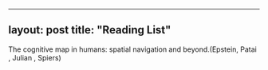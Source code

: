 ---
layout: post
title:  "Reading List"
--

The cognitive map in humans: spatial navigation and beyond.(Epstein, Patai , Julian , Spiers)